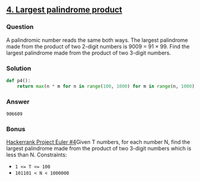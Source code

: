 
## **[4. Largest palindrome product](https://projecteuler.net/problem=4)**

### Question
A palindromic number reads the same both ways. The largest palindrome made from the product of two 2-digit numbers is 9009 = 91 × 99.
Find the largest palindrome made from the product of two 3-digit numbers.

### Solution
```python
def p4():
    return max(n * m for n in range(100, 1000) for m in range(n, 1000) if str(n * m) == str(n * m)[::-1])
```

### Answer 
`906609`

### Bonus
[Hackerrank Project Euler #4](https://www.hackerrank.com/contests/projecteuler/challenges/euler004/problem)Given T numbers, for each number N, find the largest palindrome made from the product of two 3-digit numbers which is less than N.
Constraints:
- `1 <= T <= 100`
- `101101 < N < 1000000`



